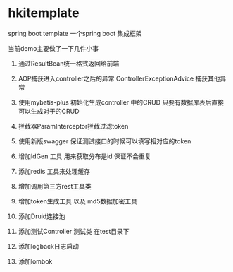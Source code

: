 # hkitemplate
spring boot template
一个spring boot 集成框架

当前demo主要做了一下几件小事

1. 通过ResultBean统一格式返回给前端 

2. AOP捕获进入controller之后的异常 ControllerExceptionAdvice 捕获其他异常

3. 使用mybatis-plus 初始化生成controller 中的CRUD 只要有数据库表后直接可以生成对于的CRUD

4. 拦截器ParamInterceptor拦截过滤token 

5. 使用新版swagger 保证测试接口的时候可以填写相对应的token

6. 增加IdGen 工具 用来获取分布是id  保证不会重复

7. 添加redis 工具来处理缓存

8. 增加调用第三方rest工具类

9. 增加token生成工具 以及 md5数据加密工具

10. 添加Druid连接池

11. 添加测试Controller 测试类 在test目录下

12. 添加logback日志启动

13. 添加lombok
















